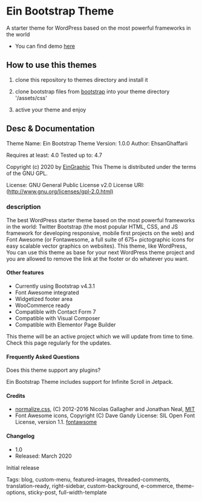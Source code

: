 # Ein Bootstrap Theme

A starter theme for WordPress based on the most powerful frameworks in the world

* You can find demo [here](https://goldupvc.ir/)

## How to use this themes

1. clone this repository to themes directory and install it

2. clone bootstrap files from [bootstrap](https://getbootstrap.com) into your theme directory '/assets/css'

3. active your theme and enjoy

## Desc & Documentation

Theme Name: Ein Bootstrap Theme
Version: 1.0.0
Author: EhsanGhaffarii

Requires at least: 4.0
Tested up to: 4.7

Copyright (c) 2020 by [EinGraphic](https://ehsanghaffarii.ir/)
This Theme is distributed under the terms of the GNU GPL.

License: GNU General Public License v2.0
License URI: (<http://www.gnu.org/licenses/gpl-2.0.html)>

### description

The best WordPress starter theme based on the most powerful frameworks in the world: Twitter Bootstrap (the most popular HTML, CSS, and JS framework for developing responsive, mobile first projects on the web) and Font Awesome (or Fontawesome, a full suite of 675+ pictographic icons for easy scalable vector graphics on websites). This theme, like WordPress, You can use this theme as base for your next WordPress theme project and you are allowed to remove the link at the footer or do whatever you want.

#### Other features

* Currently using Bootstrap v4.3.1
* Font Awesome integrated
* Widgetized footer area
* WooCommerce ready
* Compatible with Contact Form 7
* Compatible with Visual Composer
* Compatible with Elementor Page Builder

This theme will be an active project which we will update from time to time. Check this page regularly for the updates.

#### Frequently Asked Questions

Does this theme support any plugins?

Ein Bootstrap Theme includes support for Infinite Scroll in Jetpack.

#### Credits

* [normalize.css](http://necolas.github.io/normalize.css/), (C) 2012-2016 Nicolas Gallagher and Jonathan Neal, [MIT](http://opensource.org/licenses/MIT)
* Font Awesome icons, Copyright (C) Dave Gandy License: SIL Open Font License, version 1.1. [fontawsome](http://fontawesome.io/)

#### Changelog

* 1.0
* Released: March 2020

Initial release

Tags: blog, custom-menu, featured-images, threaded-comments, translation-ready, right-sidebar, custom-background, e-commerce, theme-options, sticky-post, full-width-template

